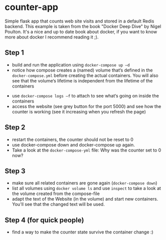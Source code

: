 counter-app
============
Simple flask app that counts web site visits and stored in a default Redis backend. This example is taken from the book "Docker Deep Dive" by Nigel Poulton. It's a nice and up to date book about docker, if you want to know more about docker I recommend reading it ;).

Step 1
------
* build and run the application using `docker-compose up –d`
* notice how compose creates a (named) volume that‘s defined in the `docker-compose.yml` before creating the actual containers. You will also see that the volume‘s lifetime is independent from the lifetime of the containers
- use `docker-compose logs –f`  to attach to see what‘s going on inside the containers
- access the website (see grey button for the port 5000) and see how the counter is working (see it increasing when you refresh the page)

Step 2
------
- restart the containers, the counter should not be reset to 0
- use docker-compose down and docker-compose up again. 
- Take a look at the `docker-compose-yml` file: Why was the counter set to 0 now?

Step 3
------
- make sure all related containers are gone again (`docker-compose down`)
- list all volumes using `docker volume ls` and use `inspect` to take a look at the volume created from the compose-file
- adapt the text of the Website (in the volume) and start new containers. You'll see that the changed text will be used.

Step 4 (for quick people)
--------------------------
- find a way to make the counter state survive the container change :)
